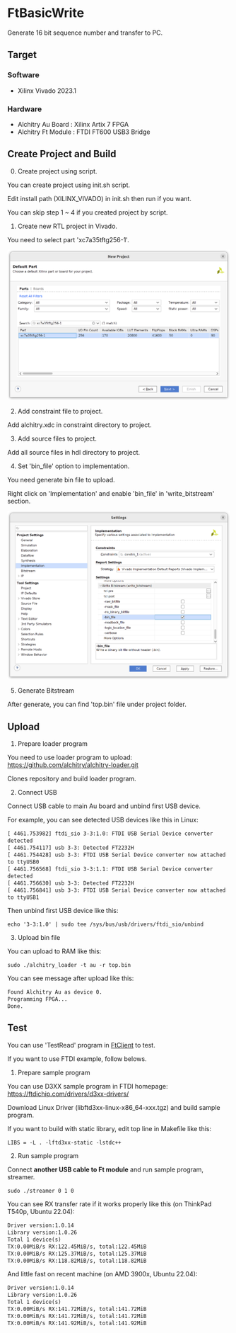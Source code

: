 # FtBasicWrite

Generate 16 bit sequence number and transfer to PC.

## Target
### Software

* Xilinx Vivado 2023.1

### Hardware

* Alchitry Au Board : Xilinx Artix 7 FPGA
* Alchitry Ft Module : FTDI FT600 USB3 Bridge

## Create Project and Build

0. Create project using script.

You can create project using init.sh script.

Edit install path (XILINX_VIVADO) in init.sh then run if you want.

You can skip step 1 ~ 4 if you created project by script.

1. Create new RTL project in Vivado.

You need to select part 'xc7a35tftg256-1'.

![Parts](docs/01_part.png)

2. Add constraint file to project.

Add alchitry.xdc in constraint directory to project.

3. Add source files to project.

Add all source files in hdl directory to project.

4. Set 'bin_file' option to implementation.

You need generate bin file to upload.

Right click on 'Implementation' and enable 'bin_file' in 'write_bitstream' section.

![bin file option](docs/02_imple.png)

5. Generate Bitstream

After generate, you can find 'top.bin' file under project folder.

## Upload

1. Prepare loader program

You need to use loader program to upload: https://github.com/alchitry/alchitry-loader.git

Clones repository and build loader program.

2. Connect USB

Connect USB cable to main Au board and unbind first USB device.

For example, you can see detected USB devices like this in Linux:

```
[ 4461.753982] ftdi_sio 3-3:1.0: FTDI USB Serial Device converter detected
[ 4461.754117] usb 3-3: Detected FT2232H
[ 4461.754428] usb 3-3: FTDI USB Serial Device converter now attached to ttyUSB0
[ 4461.756568] ftdi_sio 3-3:1.1: FTDI USB Serial Device converter detected
[ 4461.756630] usb 3-3: Detected FT2232H
[ 4461.756841] usb 3-3: FTDI USB Serial Device converter now attached to ttyUSB1
```

Then unbind first USB device like this:

```
echo '3-3:1.0' | sudo tee /sys/bus/usb/drivers/ftdi_sio/unbind
```

3. Upload bin file

You can upload to RAM like this:

```
sudo ./alchitry_loader -t au -r top.bin
```

You can see message after upload like this:

```
Found Alchitry Au as device 0.
Programming FPGA...
Done.
```

## Test

You can use 'TestRead' program in [FtClient](../FtClient/README.md) to test.

If you want to use FTDI example, follow belows.

1. Prepare sample program

You can use D3XX sample program in FTDI homepage: https://ftdichip.com/drivers/d3xx-drivers/

Download Linux Driver (libftd3xx-linux-x86_64-xxx.tgz) and build sample program.

If you want to build with static library, edit top line in Makefile like this:

```
LIBS = -L . -lftd3xx-static -lstdc++
```

2. Run sample program

Connect **another USB cable to Ft module** and run sample program, streamer.

```
sudo ./streamer 0 1 0
```

You can see RX transfer rate if it works properly like this (on ThinkPad T540p, Ubuntu 22.04):

```
Driver version:1.0.14
Library version:1.0.26
Total 1 device(s)
TX:0.00MiB/s RX:122.45MiB/s, total:122.45MiB
TX:0.00MiB/s RX:125.37MiB/s, total:125.37MiB
TX:0.00MiB/s RX:118.82MiB/s, total:118.82MiB
```

And little fast on recent machine (on AMD 3900x, Ubuntu 22.04):

```
Driver version:1.0.14
Library version:1.0.26
Total 1 device(s)
TX:0.00MiB/s RX:141.72MiB/s, total:141.72MiB
TX:0.00MiB/s RX:141.72MiB/s, total:141.72MiB
TX:0.00MiB/s RX:141.92MiB/s, total:141.92MiB
```
